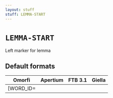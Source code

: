 ```yaml
---
layout: stuff
stuff: LEMMA-START
---
```

# ` LEMMA-START `

Left marker for lemma

## Default formats
| Omorfi | Apertium | FTB 3.1 | Giella |
|:------:|:--------:|:-------:|:------:|
|  [WORD_ID= |   |   |    |
